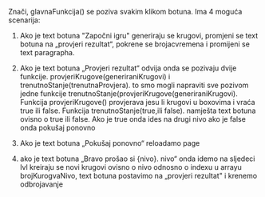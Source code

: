 Znači, glavnaFunkcija() se poziva svakim klikom botuna. Ima 4 moguća scenarija:

1. Ako je text botuna "Započni igru" generiraju se krugovi, promjeni se text botuna na „provjeri rezultat“, pokrene se brojacvremena i promijeni se text paragrapha.

2. Ako je text botuna „Provjeri rezultat“ odvija onda se pozivaju dvije funkcije. provjeriKrugove(generiraniKrugovi) i trenutnoStanje(trenutnaProvjera).
to smo mogli napraviti sve pozivom jedne funkcije trenutnoStanje(provjeriKrugove(generiraniKrugovi).
Funkcija provjeriKrugove() provjerava jesu li krugovi u boxovima i vraća true ili false.
Funkcija trenutnoStanje(true,ili false). namješta text botuna ovisno o true ili false. Ako je true onda ides na drugi nivo ako je false onda pokušaj ponovno 

3. Ako je text botuna „Pokušaj ponovno“ reloadamo page

4. ako je text botuna „Bravo prošao si {nivo}. nivo“ onda idemo na sljedeci lvl kreiraju se novi krugovi ovisno o nivo odnosno o indexu u arrayu brojKurogvaNivo,
text botuna postavimo na „provjeri rezultat" i krenemo odbrojavanje
